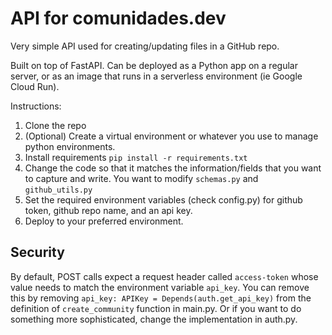 # API for comunidades.dev

Very simple API used for creating/updating files in a GitHub repo.

Built on top of FastAPI. Can be deployed as a Python app on a regular server, or as an image that runs in a serverless environment (ie Google Cloud Run).

Instructions:
 1. Clone the repo
 2. (Optional) Create a virtual environment or whatever you use to manage python environments.
 3. Install requirements `pip install -r requirements.txt`
 4. Change the code so that it matches the information/fields that you want to capture and write. You want to modify `schemas.py` and `github_utils.py` 
 5. Set the required environment variables (check config.py) for github token, github repo name, and an api key.
 6. Deploy to your preferred environment.

## Security
By default, POST calls expect a request header called `access-token` whose value needs to match the environment variable `api_key`. You can remove this by
removing  `api_key: APIKey = Depends(auth.get_api_key)` from the definition of `create_community` function in main.py. Or if you want to do something more sophisticated, 
change the implementation in auth.py.
